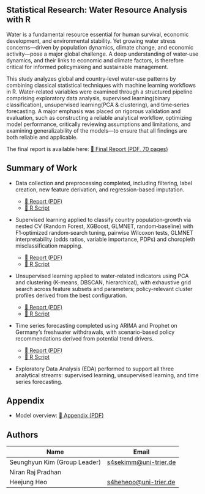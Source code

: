 ## Statistical Research: Water Resource Analysis with R

Water is a fundamental resource essential for human survival, economic development, and environmental stability. Yet growing water stress concerns—driven by population dynamics, climate change, and economic activity—pose a major global challenge. A deep understanding of water‑use dynamics, and their links to economic and climate factors, is therefore critical for informed policymaking and sustainable management.

This study analyzes global and country‑level water‑use patterns by combining classical statistical techniques with machine learning workflows in R. Water-related variables were examined through a structured pipeline comprising exploratory data analysis, supervised learning(binary classification), unsupervised learning(PCA & clustering), and time‑series forecasting. A major emphasis was placed on rigorous validation and evaluation, such as constructing a reliable analytical workflow, optimizing model performance, critically reviewing assumptions and limitations, and examining generalizability of the models—to ensure that all findings are both reliable and applicable.

The final report is available here: [📘 Final Report (PDF, 70 pages)](https://github.com/1798bebe/Statistical-Research-with-R/blob/main/documents/final_report.pdf)

## Summary of Work

- Data collection and preprocessing completed, including filtering, label creation, new feature derivation, and regression-based imputation.
  - [📄 Report (PDF)](https://github.com/1798bebe/Statistical-Research-with-R/blob/main/preprocessing/report_data_preprocessing.pdf)
  - [🧠 R Script](https://github.com/1798bebe/Statistical-Research-with-R/blob/main/preprocessing/preprocessing.R) 

- Supervised learning applied to classify country population‑growth via nested CV (Random Forest, XGBoost, GLMNET, random‑baseline) with F1‑optimized random‑search tuning, pairwise Wilcoxon tests, GLMNET interpretability (odds ratios, variable importance, PDPs) and choropleth misclassification mapping.
  - [📄 Report (PDF)](https://github.com/1798bebe/Statistical-Research-with-R/blob/main/Supervised%20Learning%20%28Regression%2C%20Classification%29/report_supervised_learning.pdf) 
  - [🧠 R Script](https://github.com/1798bebe/Statistical-Research-with-R/blob/main/Supervised%20Learning%20%28Regression%2C%20Classification%29/binary%20classification.R) 

  
- Unsupervised learning applied to water-related indicators using PCA and clustering (K-means, DBSCAN, hierarchical), with exhaustive grid search across feature subsets and parameters; policy-relevant cluster profiles derived from the best configuration.
  - [📄 Report (PDF)](https://github.com/1798bebe/Statistical-Research-with-R/blob/main/unsupervised%20learning(PCA%2C%20clustering)/report_unsupervised_learning.pdf) 
  - [🧠 R Script](https://github.com/1798bebe/Statistical-Research-with-R/blob/main/unsupervised%20learning(PCA%2C%20clustering)/unsupervised_learning.R) 

- Time series forecasting completed using ARIMA and Prophet on Germany’s freshwater withdrawals, with scenario-based policy recommendations derived from potential trend drivers.
  - [📄 Report (PDF)](https://github.com/1798bebe/Statistical-Research-with-R/blob/main/time%20series%20forecasting/report_time_series_forecasting.pdf) 
  - [🧠 R Script](https://github.com/1798bebe/Statistical-Research-with-R/blob/main/time%20series%20forecasting/time_series_forecasting.R) 
  
- Exploratory Data Analysis (EDA) performed to support all three analytical streams: supervised learning, unsupervised learning, and time series forecasting.
  
## Appendix 

- Model overview: [📄 Appendix (PDF)](https://github.com/1798bebe/Statistical-Research-with-R/blob/main/documents/model_explanation.pdf) 

## Authors

| Name                         | Email                    |
|------------------------------|--------------------------|
| Seunghyun Kim (Group Leader) | s4sekimm@uni-trier.de    |
| Niran Raj Pradhan            |                          |
| Heejung Heo                  | s4heheoo@uni-trier.de    |
